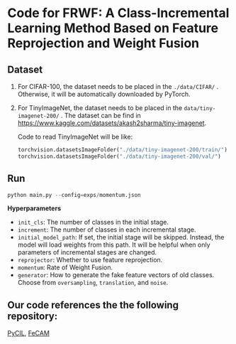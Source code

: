 # Code for FRWF: A Class-Incremental Learning Method Based on Feature Reprojection and Weight Fusion

## Dataset

1. For CIFAR-100, the dataset needs to be placed in the `./data/CIFAR/` . Otherwise, it will be automatically downloaded by PyTorch.

2. For TinyImageNet, the dataset needs to be placed in the `data/tiny-imagenet-200/` . The dataset can be find in https://www.kaggle.com/datasets/akash2sharma/tiny-imagenet.

   Code to read TinyImageNet will be like:

   ```python
   torchvision.datasetsImageFolder("./data/tiny-imagenet-200/train/")
   torchvision.datasetsImageFolder("./data/tiny-imagenet-200/val/")
   ```

## Run

```python
python main.py --config=exps/momentum.json
```

**Hyperparameters**

- `init_cls`: The number of classes in the initial stage.
- `increment`: The number of classes in each incremental stage.
- `initial_model_path`: If set, the initial stage will be skipped. Instead, the model will load weights from this path. It will be helpful when only parameters of incremental stages are changed.
- `reprojector`: Whether to use feature reprojection.
- `momentum`: Rate of Weight Fusion.
- `generator`: How to generate the fake feature vectors of old classes. Choose from `oversampling`, `translation`, and `noise`.

## Our code references the the following repository:

[PyCIL](https://github.com/G-U-N/PyCIL), [FeCAM](https://github.com/dipamgoswami/FeCAM)

